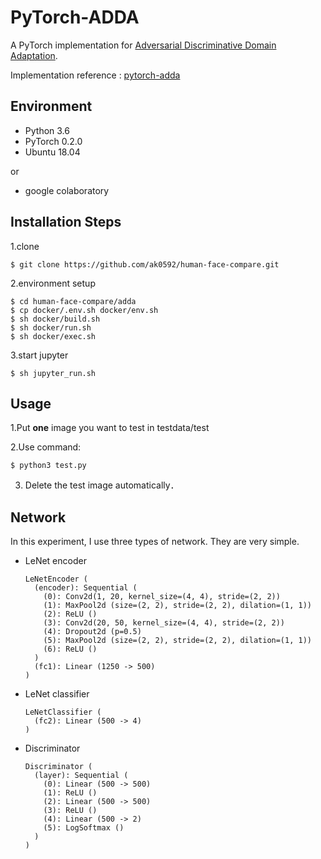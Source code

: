 # PyTorch-ADDA
A PyTorch implementation for [Adversarial Discriminative Domain Adaptation](https://arxiv.org/abs/1702.05464).

Implementation reference : [pytorch-adda](https://github.com/corenel/pytorch-adda)
## Environment
- Python 3.6
- PyTorch 0.2.0
- Ubuntu 18.04

or
- google colaboratory
## Installation Steps
1.clone
```
$ git clone https://github.com/ak0592/human-face-compare.git
```
2.environment setup
```
$ cd human-face-compare/adda
$ cp docker/.env.sh docker/env.sh
$ sh docker/build.sh
$ sh docker/run.sh
$ sh docker/exec.sh
```
3.start jupyter
```
$ sh jupyter_run.sh
```
## Usage
1.Put **one** image you want to test in testdata/test

2.Use command:

```shell
$ python3 test.py
```
3. Delete the test image automatically．
## Network

In this experiment, I use three types of network. They are very simple.

- LeNet encoder

  ```
  LeNetEncoder (
    (encoder): Sequential (
      (0): Conv2d(1, 20, kernel_size=(4, 4), stride=(2, 2))
      (1): MaxPool2d (size=(2, 2), stride=(2, 2), dilation=(1, 1))
      (2): ReLU ()
      (3): Conv2d(20, 50, kernel_size=(4, 4), stride=(2, 2))
      (4): Dropout2d (p=0.5)
      (5): MaxPool2d (size=(2, 2), stride=(2, 2), dilation=(1, 1))
      (6): ReLU ()
    )
    (fc1): Linear (1250 -> 500)
  )
  ```

- LeNet classifier

  ```
  LeNetClassifier (
    (fc2): Linear (500 -> 4)
  )
  ```

- Discriminator

  ```
  Discriminator (
    (layer): Sequential (
      (0): Linear (500 -> 500)
      (1): ReLU ()
      (2): Linear (500 -> 500)
      (3): ReLU ()
      (4): Linear (500 -> 2)
      (5): LogSoftmax ()
    )
  )
  ```
